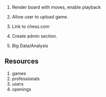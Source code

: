 1. Render board with moves, enable playback

2. Allow user to upload game.

3. Link to chess.com

4. Create admin section.

5. Big Data/Analysis

## Resources

1. games
2. professionals
3. users
4. openings
